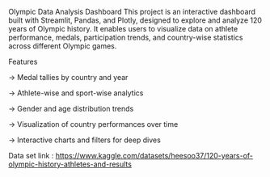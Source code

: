 Olympic Data Analysis Dashboard
This project is an interactive dashboard built with Streamlit, Pandas, and Plotly, designed to explore and analyze 120 years of Olympic history. It enables users to visualize data on athlete performance, medals, participation trends, and country-wise statistics across different Olympic games.

Features

-> Medal tallies by country and year

-> Athlete-wise and sport-wise analytics

-> Gender and age distribution trends

-> Visualization of country performances over time

-> Interactive charts and filters for deep dives


Data set link : https://www.kaggle.com/datasets/heesoo37/120-years-of-olympic-history-athletes-and-results
